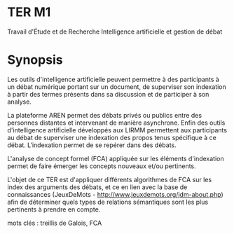 # TER M1
Travail d'Étude et de Recherche
Intelligence artificielle et gestion de débat

# Synopsis
Les outils d'intelligence artificielle peuvent permettre à des participants à un débat numérique portant sur un document, de superviser son indexation à partir des termes présents dans sa discussion et de participer à son analyse.

La plateforme AREN permet des débats privés ou publics entre des personnes distantes et intervenant de manière asynchrone. Enfin des outils d'intelligence artificielle développés aux LIRMM permettent aux participants au débat de superviser une indexation des propos tenus spécifique à ce débat. L'indexation permet de se repérer dans des débats.

L'analyse de concept formel (FCA) appliquée sur les éléments d'indexation permet de faire émerger les concepts nouveaux et/ou pertinents.

L'objet de ce TER est d'appliquer différents algorithmes de FCA sur les index des arguments des débats, et ce en lien avec la base de connaissances (JeuxDeMots - http://www.jeuxdemots.org/jdm-about.php) afin de déterminer quels types de relations sémantiques sont les plus pertinents à prendre en compte.

mots clés : treillis de Galois, FCA
